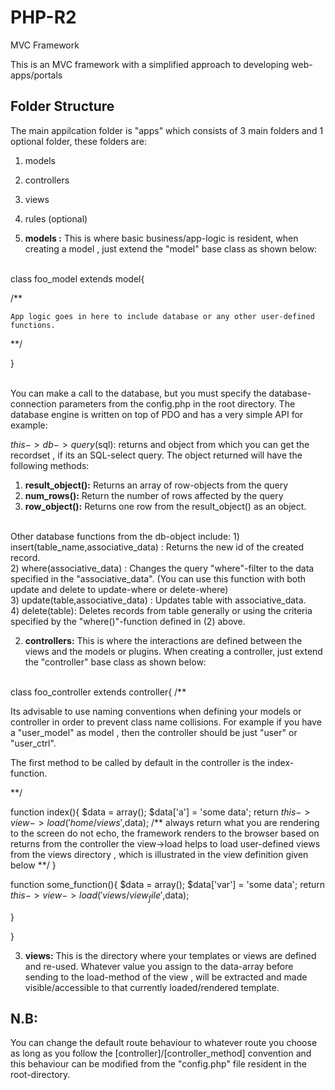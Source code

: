 # PHP-R2
MVC Framework

This is an MVC framework with a simplified approach to developing web-apps/portals

Folder Structure
----------------
The main appilcation folder is "apps" which consists of 3 main folders and 1 optional
folder, these folders are:<br />
1) models <br />
2) controllers <br />
3) views <br />
4) rules (optional) <br />

1) <b>models :</b> This is where basic business/app-logic is resident, when creating a model , just extend the "model"
base class as shown below:
<br />
class foo_model extends model{
  
  /** 
    
    App logic goes in here to include database or any other user-defined functions.
  
  **/

}

<br />
You can make a call to the database, but you must specify the database-connection parameters from the config.php
in the root directory. The database engine is written on top of PDO and has a very simple API for example:

$this->db->query($sql): returns and object from which you can get the recordset , if its an SQL-select query. The object returned
will have the following methods: 
1) <b>result_object():</b> Returns an array of row-objects from the query<br />
2) <b>num_rows():</b> Return the number of rows affected by the query<br />
3) <b>row_object():</b> Returns one row from the result_object() as an object.<br />
<br />
Other database functions from the db-object include:
1) insert(table_name,associative_data) : Returns the new id of the created record.<br />
2) where(associative_data) : Changes the query "where"-filter to the data specified in the "associative_data". (You can use
   this function with both update and delete to update-where or delete-where)<br />
3) update(table,associative_data) : Updates table with associative_data.<br />
4) delete(table): Deletes records from table generally or using the criteria specified by the "where()"-function defined in
   (2) above.<br />

2) <b>controllers:</b> This is where the interactions are defined between the views and the models or plugins. When creating a controller,
just extend the "controller" base class as shown below:
<br />
class foo_controller extends controller{ 
 /** 
   
   Its advisable to use naming conventions when defining your models or controller in order to
   prevent class name collisions. For example if you have a "user_model" as model , then the controller
   should be just "user" or "user_ctrl".
   
   The first method to be called by default in the controller is the index-function.
  
 **/ 
  
  function index(){
    $data = array();
    $data['a'] = 'some data';
    return $this->view->load('home/views',$data); 
    /** 
     always return what you are rendering to the screen do not echo, the framework renders to the browser
     based on returns from the controller
     the view->load helps to load user-defined views from the views directory , which is illustrated in
     the view definition given below
    **/
  }
  
  function some_function(){
    $data = array();
    $data['var'] = 'some data';
    return $this->view->load('views/view_file',$data);
    
  }
 
 
}

3) <b>views:</b> This is the directory where your templates or views are defined and re-used. Whatever value you assign
to the data-array before sending to the load-method of the view , will be extracted and made visible/accessible 
to that currently loaded/rendered template.


N.B:
---
You can change the default route behaviour to whatever route you choose as long as you follow the
[controller]/[controller_method] convention and this behaviour can be modified from the "config.php"
file resident in the root-directory.


